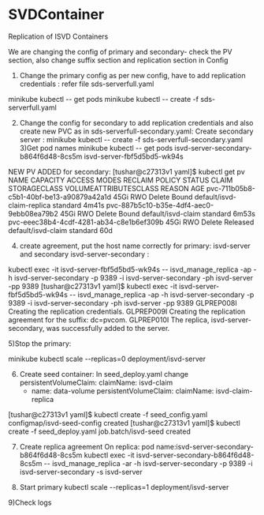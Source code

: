 # SVDContainer
Replication of ISVD Containers

We are changing the config of primary and secondary- check the PV section, also change suffix section and replication section in Config

1) Change the primary config as per new config, have to add replication credentials : refer file sds-serverfull.yaml

minikube kubectl -- get pods
minikube kubectl -- create -f sds-serverfull.yaml

2) Change the config for secondary to add replication credentials and also create new PVC as in sds-serverfull-secondary.yaml:
Create secondary server :
minikube kubectl -- create -f sds-serverfull-secondary.yaml
3)Get pod names
minikube kubectl -- get pods
isvd-server-secondary-b864f6d48-8cs5m
isvd-server-fbf5d5bd5-wk94s

NEW PV ADDED for secondary:
[tushar@c27313v1 yaml]$ kubectl get pv
NAME                                       CAPACITY   ACCESS MODES   RECLAIM POLICY   STATUS     CLAIM                        STORAGECLASS   VOLUMEATTRIBUTESCLASS   REASON   AGE
pvc-711b05b8-c5b1-40bf-be13-a90879a42a1d   45Gi       RWO            Delete           Bound      default/isvd-claim-replica   standard       <unset>                          4m41s
pvc-887b5c10-b35e-4df4-aec0-9ebb08ea79b2   45Gi       RWO            Delete           Bound      default/isvd-claim           standard       <unset>                          6m53s
pvc-eeec38b4-4cdf-4281-ab34-c8e1b6ef309b   45Gi       RWO            Delete           Released   default/isvd-claim           standard       <unset>                          60d

4) create agreement, put the host name correctly for primary: isvd-server  and secondary isvd-server-secondary :

kubectl exec -it isvd-server-fbf5d5bd5-wk94s -- isvd_manage_replica -ap -h isvd-server-secondary -p 9389 -i isvd-server-secondary -ph isvd-server -pp 9389
[tushar@c27313v1 yaml]$ kubectl exec -it isvd-server-fbf5d5bd5-wk94s -- isvd_manage_replica -ap -h isvd-server-secondary -p 9389 -i isvd-server-secondary -ph isvd-server -pp 9389
GLPREP008I Creating the replication credentials.
GLPREP009I Creating the replication agreement for the suffix: dc=pvcom.
GLPREP010I The replica, isvd-server-secondary, was successfully added to the server.



5)Stop the primary:

minikube kubectl scale --replicas=0 deployment/isvd-server

6) Create seed container:
In seed_deploy.yaml
change
persistentVolumeClaim:
       claimName: isvd-claim
   - name: data-volume
     persistentVolumeClaim:
       claimName: isvd-claim-replica



[tushar@c27313v1 yaml]$ kubectl create -f seed_config.yaml
configmap/isvd-seed-config created
[tushar@c27313v1 yaml]$ kubectl create -f seed_deploy.yaml
job.batch/isvd-seed created

7) Create replica agreement
On replica:
pod name:isvd-server-secondary-b864f6d48-8cs5m
kubectl exec -it isvd-server-secondary-b864f6d48-8cs5m -- isvd_manage_replica -ar -h isvd-server-secondary -p 9389 -i isvd-server-secondary -s isvd-server

8) Start primary
kubectl scale --replicas=1 deployment/isvd-server

9)Check logs
